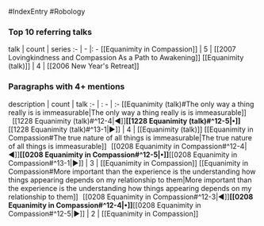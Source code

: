 #IndexEntry #Robology

### Top 10 referring talks
talk | count | series
:- | - |: -
[[Equanimity in Compassion]] | 5 | [[2007 Lovingkindness and Compassion As a Path to Awakening]]
[[Equanimity (talk)]] | 4 | [[2006 New Year's Retreat]]

### Paragraphs with 4+ mentions
description | count | talk
:- | : - | :-
[[Equanimity (talk)#The only way a thing really is is immeasurable\|The only way a thing really is is immeasurable]] &nbsp;&nbsp;[[1228 Equanimity (talk)#^12-4\|◀]]**[[1228 Equanimity (talk)#^12-5\|•]]**[[1228 Equanimity (talk)#^13-1\|▶]] | 4 | [[Equanimity (talk)]]
[[Equanimity in Compassion#The true nature of all things is immeasurable\|The true nature of all things is immeasurable]] &nbsp;&nbsp;[[0208 Equanimity in Compassion#^12-4\|◀]]**[[0208 Equanimity in Compassion#^12-5\|•]]**[[0208 Equanimity in Compassion#^13-1\|▶]] | 3 | [[Equanimity in Compassion]]
[[Equanimity in Compassion#More important than the experience is the understanding how things appearing depends on my relationship to them\|More important than the experience is the understanding how things appearing depends on my relationship to them]] &nbsp;&nbsp;[[0208 Equanimity in Compassion#^12-3\|◀]]**[[0208 Equanimity in Compassion#^12-4\|•]]**[[0208 Equanimity in Compassion#^12-5\|▶]] | 2 | [[Equanimity in Compassion]]

